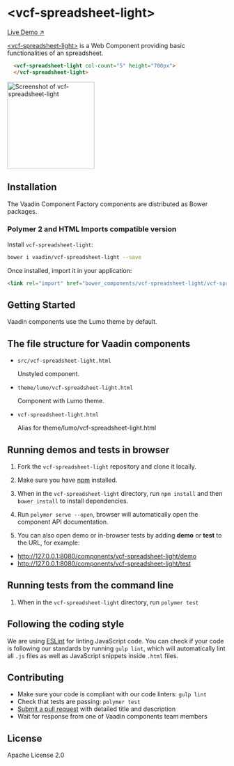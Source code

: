 # &lt;vcf-spreadsheet-light&gt;

[Live Demo ↗](https://incubator.app.fi/vcf-spreadsheet-light-demo/)


[&lt;vcf-spreadsheet-light&gt;](https://vaadin.com/directory/component/vaadinvcf-spreadsheet-light) is a Web Component providing basic functionalities of an spreadsheet.

```html
  <vcf-spreadsheet-light col-count="5" height="700px">
  </vcf-spreadsheet-light>
```

[<img src="https://raw.githubusercontent.com/vaadin/vcf-spreadsheet-light/master/screenshot.png" width="200" alt="Screenshot of vcf-spreadsheet-light">](https://vaadin.com/directory/component/vaadin-component-factoryvcf-spreadsheet-light)


## Installation

The Vaadin Component Factory components are distributed as Bower packages.

### Polymer 2 and HTML Imports compatible version

Install `vcf-spreadsheet-light`:

```sh
bower i vaadin/vcf-spreadsheet-light --save
```

Once installed, import it in your application:

```html
<link rel="import" href="bower_components/vcf-spreadsheet-light/vcf-spreadsheet-light.html">
```

## Getting Started

Vaadin components use the Lumo theme by default.

## The file structure for Vaadin components

- `src/vcf-spreadsheet-light.html`

  Unstyled component.

- `theme/lumo/vcf-spreadsheet-light.html`

  Component with Lumo theme.

- `vcf-spreadsheet-light.html`

  Alias for theme/lumo/vcf-spreadsheet-light.html


## Running demos and tests in browser

1. Fork the `vcf-spreadsheet-light` repository and clone it locally.

1. Make sure you have [npm](https://www.npmjs.com/) installed.

1. When in the `vcf-spreadsheet-light` directory, run `npm install` and then `bower install` to install dependencies.

1. Run `polymer serve --open`, browser will automatically open the component API documentation.

1. You can also open demo or in-browser tests by adding **demo** or **test** to the URL, for example:

  - http://127.0.0.1:8080/components/vcf-spreadsheet-light/demo
  - http://127.0.0.1:8080/components/vcf-spreadsheet-light/test


## Running tests from the command line

1. When in the `vcf-spreadsheet-light` directory, run `polymer test`


## Following the coding style

We are using [ESLint](http://eslint.org/) for linting JavaScript code. You can check if your code is following our standards by running `gulp lint`, which will automatically lint all `.js` files as well as JavaScript snippets inside `.html` files.


## Contributing

  - Make sure your code is compliant with our code linters: `gulp lint`
  - Check that tests are passing: `polymer test`
  - [Submit a pull request](https://www.digitalocean.com/community/tutorials/how-to-create-a-pull-request-on-github) with detailed title and description
  - Wait for response from one of Vaadin components team members


## License

Apache License 2.0